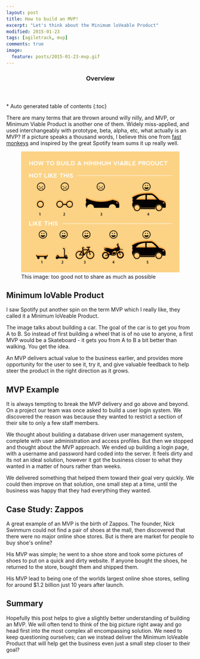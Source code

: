 ```yaml
---
layout: post
title: How to build an MVP!
excerpt: "Let's think about the Minimum loVeable Product"
modified: 2015-01-23
tags: [agiletrack, mvp]
comments: true
image:
  feature: posts/2015-01-23-mvp.gif
---
```


<section id="table-of-contents" class="toc">
  <header>
    <h3>Overview</h3>
  </header>
<div id="drawer" markdown="1">
*  Auto generated table of contents
{:toc}
</div>
</section><!-- /#table-of-contents -->

There are many terms that are thrown around willy nilly, and MVP, or Minimum Viable Product is another one of them.  Widely miss-applied, and used interchangeably with prototype, beta, alpha, etc, what actually is an MVP?  If a picture speaks a thousand words, I believe this one from <a href="http://blog.fastmonkeys.com/" target="_blank">fast monkeys</a> and inspired by the great Spotify team sums it up really well.

<figure>
	<img src="../images/posts/2015-01-23-mvp.gif">
	<figcaption>This image: too good not to share as much as possible</figcaption>
</figure>

## Minimum loVable Product

I saw Spotify put another spin on the term MVP which I really like, they called it a Minimum loVeable Product.

The image talks about building a car.  The goal of the car is to get you from A to B.  So instead of first building a wheel that is of no use to anyone, a first MVP would be a Skateboard - it gets you from A to B a bit better than walking.  You get the idea.

An MVP delivers actual value to the business earlier, and provides more opportunity for the user to see it, try it, and give valuable feedback to help steer the product in the right direction as it grows.

## MVP Example

It is always tempting to break the MVP delivery and go above and beyond.  On a project our team was once asked to build a user login system.  We discovered the reason was because they wanted to restrict a section of their site to only a few staff members.

We thought about building a database driven user management system, complete with user administration and access profiles.  But then we stopped and thought about the MVP approach.  We ended up building a login page, with a username and password hard coded into the server.  It feels dirty and its not an ideal solution, however it got the business closer to what they wanted in a matter of hours rather than weeks.

We delivered something that helped them toward their goal very quickly.  We could then improve on that solution, one small step at a time, until the business was happy that they had everything they wanted.

## Case Study: Zappos

A great example of an MVP is the birth of Zappos.  The founder, Nick Swinmurn could not find a pair of shoes at the mall, then discovered that there were no major online shoe stores.  But is there are market for people to buy shoe's online?

His MVP was simple; he went to a shoe store and took some pictures of shoes to put on a quick and dirty website.  If anyone bought the shoes, he returned to the store, bought them and shipped them.

His MVP lead to being one of the worlds largest online shoe stores, selling for around $1.2 billion just 10 years after launch.

## Summary

Hopefully this post helps to give a slightly better understanding of building an MVP.  We will often tend to think of the big picture right away and go head first into the most complex all encompassing solution.  We need to keep questioning ourselves; can we instead deliver the Minimum loVeable Product that will help get the business even just a small step closer to their goal?